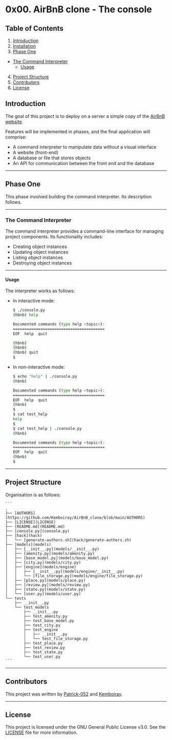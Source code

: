 # 0x00. AirBnB clone - The console

## Table of Contents
1. [Introduction](#introduction)
2. [Installation](#installation)
3. [Phase One](#phase-one)
  * [The Command Interpreter](#the-command-interpreter)
    - [Usage](#usage)
4. [Project Structure](#project-structure)
6. [Contributors](#contributors)
7. [License](#license)

## Introduction
The goal of this project is to deploy on a server a simple copy of the [AirBnB website](https://www.airbnb.com/).

Features will be implemented in phases, and the final application will comprise:
  * A command interpreter to manipulate data without a visual interface
  * A website (front-end)
  * A database or file that stores objects
  * An API for communication between the front end and the database

---
## Phase One
This phase involved building the command interpreter. Its description follows.

---
### The Command Interpreter
The command interpreter provides a command-line interface for managing project
components. Its functionality includes:
  * Creating object instances
  * Updating object instances
  * Listing object instances
  * Destroying object instances

---
#### Usage
The interpreter works as follows:
  * In interactive mode:

	```bash
	$ ./console.py
	(hbnb) help

	Documented commands (type help <topic>):
	========================================
	EOF  help  quit

	(hbnb)
	(hbnb)
	(hbnb) quit
	$
	```

  * In non-interactive mode:

	```bash
	$ echo "help" | ./console.py
	(hbnb)

	Documented commands (type help <topic>):
	========================================
	EOF  help  quit
	(hbnb)
	$
	$ cat test_help
	help
	$
	$ cat test_help | ./console.py
	(hbnb)

	Documented commands (type help <topic>):
	========================================
	EOF  help  quit
	(hbnb)
	$
	```

---
## Project Structure
Organisation is as follows:

	```
	.
	├── [AUTHORS](https://github.com/Kemboiray/AirBnB_clone/blob/main/AUTHORS)
	├── [LICENSE](LICENSE)
	├── [README.md](README.md)
	├── [console.py](console.py)
	├── [hack](hack)
	│   └── [generate-authors.sh](hack/generate-authors.sh)
	├── [models](models)
	│   ├── [__init__.py](models/__init__.py)
	│   ├── [amenity.py](models/amenity.py)
	│   ├── [base_model.py](models/base_model.py)
	│   ├── [city.py](models/city.py)
	│   ├── [engine](models/engine)
	│   │   ├── [__init__.py](models/engine/__init__.py)
	│   │   └── [file_storage.py](models/engine/file_storage.py)
	│   ├── [place.py](models/place.py)
	│   ├── [review.py](models/review.py)
	│   ├── [state.py](models/state.py)
	│   └── [user.py](models/user.py)
	└── tests
		├── __init__.py
		└── test_models
			├── __init__.py
			├── test_amenity.py
			├── test_base_model.py
			├── test_city.py
			├── test_engine
			│   ├── __init__.py
			│   └── test_file_storage.py
			├── test_place.py
			├── test_review.py
			├── test_state.py
			└── test_user.py
	```

---
## Contributors
This project was written by [Patrick-052](https://github.com/Patrick-052) and [Kemboiray](https://github.com/Kemboiray).

---
## License
This project is licensed under the GNU General Public License v3.0. See the [LICENSE](LICENSE) file for more information.
